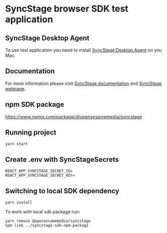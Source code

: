 # SyncStage browser SDK test application

## SyncStage Desktop Agent

To use test application you need to install [SyncStage Desktop Agent](https://syncstage.s3.amazonaws.com/Agent/SyncStageAgent_1.0.0.dmg) on you Mac.
## Documentation 

For more information please visit [SyncStage documentation](https://docs.sync-stage.com/) and [SyncStage webpage](https://sync-stage.com/). 

## npm SDK package
https://www.npmjs.com/package/@opensesamemedia/syncstage


## Running project
`yarn start`

## Create .env with SyncStageSecrets

```
REACT_APP_SYNCSTAGE_SECRET_ID=
REACT_APP_SYNCSTAGE_SECRET_KEY=

```

## Switching to local SDK dependency
`yarn install`

To work with local sdk package run:

```
yarn remove @opensesamemedia/syncstage
npm link ../syncstage-sdk-npm-package
```

